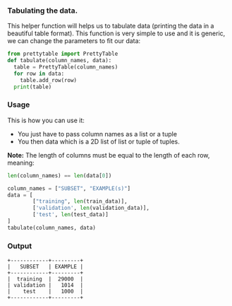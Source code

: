 ### Tabulating the data.

This helper function will helps us to tabulate data (printing the data in a beautiful table format). This function is very simple to use and it is generic, we can change the parameters to fit our data:

```py
from prettytable import PrettyTable
def tabulate(column_names, data):
  table = PrettyTable(column_names)
  for row in data:
    table.add_row(row)
  print(table)
```

### Usage

This is how you can use it:

- You just have to pass column names as a list or a tuple
- You then data which is a 2D list of list or tuple of tuples.

**Note:** The length of columns must be equal to the length of each row, meaning:

```py
len(column_names) == len(data[0])
```

```py
column_names = ["SUBSET", "EXAMPLE(s)"]
data = [
        ["training", len(train_data)],
        ['validation', len(validation_data)],
        ['test', len(test_data)]
]
tabulate(column_names, data)
```

### Output

```
+------------+---------+
|   SUBSET   | EXAMPLE |
+------------+---------+
|  training  |  29000  |
| validation |   1014  |
|    test    |   1000  |
+------------+---------+
```
